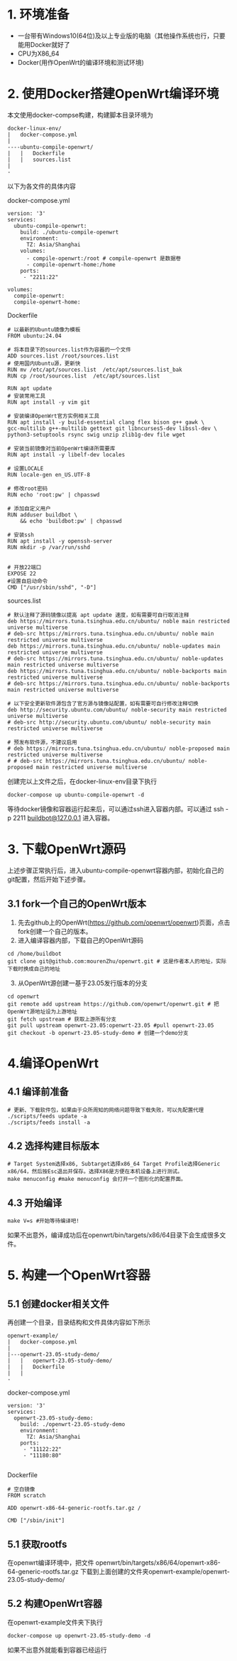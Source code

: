 # 1. 环境准备
- 一台带有Windows10(64位)及以上专业版的电脑（其他操作系统也行，只要能用Docker就好了
- CPU为X86_64
- Docker(用作OpenWrt的编译环境和测试环境)

# 2. 使用Docker搭建OpenWrt编译环境
本文使用docker-compse构建，构建脚本目录环境为
```
docker-linux-env/
|   docker-compose.yml
|
----ubuntu-compile-openwrt/
|   |   Dockerfile
|   |   sources.list
|
-
```
以下为各文件的具体内容  

docker-compose.yml
``` 
version: '3'
services:
  ubuntu-compile-openwrt:
    build: ./ubuntu-compile-openwrt
    environment:
      TZ: Asia/Shanghai
    volumes:
      - compile-openwrt:/root # compile-openwrt 是数据卷
      - compile-openwrt-home:/home
    ports:
     - "2211:22"

volumes:
  compile-openwrt:
  compile-openwrt-home:

```

Dockerfile
```
# 以最新的Ubuntu镜像为模板
FROM ubuntu:24.04

# 将本目录下的sources.list作为容器的一个文件
ADD sources.list /root/sources.list
# 使用国内Ubuntu源，更新快
RUN mv /etc/apt/sources.list  /etc/apt/sources.list_bak
RUN cp /root/sources.list  /etc/apt/sources.list

RUN apt update
# 安装常用工具
RUN apt install -y vim git

# 安装编译OpenWrt官方实例相关工具
RUN apt install -y build-essential clang flex bison g++ gawk \
gcc-multilib g++-multilib gettext git libncurses5-dev libssl-dev \
python3-setuptools rsync swig unzip zlib1g-dev file wget

# 安装当前镜像对当前OpenWrt编译所需要库
RUN apt install -y libelf-dev locales

# 设置LOCALE
RUN locale-gen en_US.UTF-8

# 修改root密码
RUN echo 'root:pw' | chpasswd

# 添加自定义用户
RUN adduser buildbot \
    && echo 'buildbot:pw' | chpasswd

# 安装ssh
RUN apt install -y openssh-server
RUN mkdir -p /var/run/sshd


# 开放22端口
EXPOSE 22
#设置自启动命令
CMD ["/usr/sbin/sshd", "-D"]
```

sources.list
```
# 默认注释了源码镜像以提高 apt update 速度，如有需要可自行取消注释
deb https://mirrors.tuna.tsinghua.edu.cn/ubuntu/ noble main restricted universe multiverse
# deb-src https://mirrors.tuna.tsinghua.edu.cn/ubuntu/ noble main restricted universe multiverse
deb https://mirrors.tuna.tsinghua.edu.cn/ubuntu/ noble-updates main restricted universe multiverse
# deb-src https://mirrors.tuna.tsinghua.edu.cn/ubuntu/ noble-updates main restricted universe multiverse
deb https://mirrors.tuna.tsinghua.edu.cn/ubuntu/ noble-backports main restricted universe multiverse
# deb-src https://mirrors.tuna.tsinghua.edu.cn/ubuntu/ noble-backports main restricted universe multiverse

# 以下安全更新软件源包含了官方源与镜像站配置，如有需要可自行修改注释切换
deb http://security.ubuntu.com/ubuntu/ noble-security main restricted universe multiverse
# deb-src http://security.ubuntu.com/ubuntu/ noble-security main restricted universe multiverse

# 预发布软件源，不建议启用
# deb https://mirrors.tuna.tsinghua.edu.cn/ubuntu/ noble-proposed main restricted universe multiverse
# # deb-src https://mirrors.tuna.tsinghua.edu.cn/ubuntu/ noble-proposed main restricted universe multiverse
```

创建完以上文件之后，在docker-linux-env目录下执行
```shell
docker-compose up ubuntu-compile-openwrt -d
```

等待docker镜像和容器运行起来后，可以通过ssh进入容器内部。可以通过 ssh -p 2211 buildbot@127.0.0.1 进入容器。

# 3. 下载OpenWrt源码
上述步骤正常执行后，进入ubuntu-compile-openwrt容器内部，初始化自己的git配置，然后开始下述步骤。

## 3.1 fork一个自己的OpenWrt版本
1. 先去github上的OpenWrt(https://github.com/openwrt/openwrt)页面，点击fork创建一个自己的版本。
2. 进入编译容器内部，下载自己的OpenWrt源码
```shell
cd /home/buildbot
git clone git@github.com:mourenZhu/openwrt.git # 这是作者本人的地址，实际下载时换成自己的地址
```
3. 从OpenWrt源创建一基于23.05发行版本的分支
```shell
cd openwrt
git remote add upstream https://github.com/openwrt/openwrt.git # 把OpenWrt源地址设为上游地址
git fetch upstream # 获取上游所有分支
git pull upstream openwrt-23.05:openwrt-23.05 #pull openwrt-23.05
git checkout -b openwrt-23.05-study-demo # 创建一个demo分支
```

# 4.编译OpenWrt 
## 4.1 编译前准备
```shell
# 更新、下载软件包，如果由于众所周知的网络问题导致下载失败，可以先配置代理
./scripts/feeds update -a
./scripts/feeds install -a
```
## 4.2 选择构建目标版本
```shell
# Target System选择x86, Subtarget选择x86_64 Target Profile选择Generic x86/64，然后按Esc退出并保存。选择X86是方便在本机设备上进行测试。
make menuconfig #make menuconfig 会打开一个图形化的配置界面。

```

## 4.3 开始编译
```shell
make V=s #开始等待编译吧!
```
如果不出意外，编译成功后在openwrt/bin/targets/x86/64目录下会生成很多文件。

# 5. 构建一个OpenWrt容器

## 5.1 创建docker相关文件
再创建一个目录，目录结构和文件具体内容如下所示
```
openwrt-example/
|   docker-compose.yml
|
|---openwrt-23.05-study-demo/
|   |   openwrt-23.05-study-demo/
|   |   Dockerfile
|   |   
-
```

docker-compose.yml
```
version: '3'
services:
  openwrt-23.05-study-demo:
    build: ./openwrt-23.05-study-demo
    environment:
      TZ: Asia/Shanghai
    ports:
     - "11122:22"
     - "11180:80"
    

```

Dockerfile
```
# 空白镜像
FROM scratch

ADD openwrt-x86-64-generic-rootfs.tar.gz /

CMD ["/sbin/init"]

```

## 5.1 获取rootfs
在openwrt编译环境中，把文件 openwrt/bin/targets/x86/64/openwrt-x86-64-generic-rootfs.tar.gz 下载到上面创建的文件夹openwrt-example/openwrt-23.05-study-demo/

## 5.2 构建OpenWrt容器
在openwrt-example文件夹下执行
```shell
docker-compose up openwrt-23.05-study-demo -d
```
如果不出意外就能看到容器已经运行
